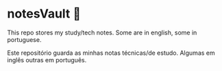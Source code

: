 # notesVault 📖



This repo stores my study/tech notes. Some are in english, some in portuguese.

Este repositório guarda as minhas notas técnicas/de estudo. Algumas em inglês outras em português.

